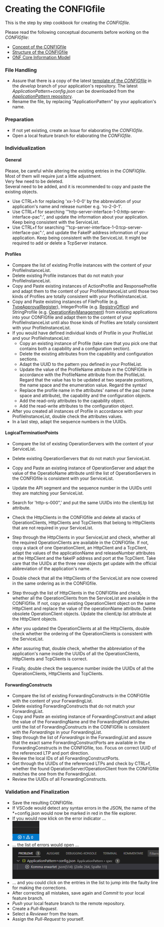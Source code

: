 # Creating the CONFIGfile

This is the step by step cookbook for creating the _CONFIGfile_.

Please read the following conceptual documents before working on the _CONFIGfile_:  
- [Concept of the CONFIGfile](../ConceptsOfConfigFile/ConceptsOfConfigFile.md)  
- [Structure of the CONFIGfile](../StructureOfConfigFile/StructureOfConfigFile.md)  
- [ONF Core Information Model](../../ElementsApplicationPattern/InformationModel/Overview/Overview.md)  


### File Handling  

- Assure that there is a copy of the latest [template of the _CONFIGfile_](../../../spec/ApplicationPattern%2Bconfig.json) in the _develop_ branch of your application's repository. The latest _ApplicationPattern+config.json_ can be downloaded from the [_ApplicationPattern_ repository](https://github.com/openBackhaul/ApplicationPattern/tree/develop).  
- Rename the file, by replacing "ApplicationPattern" by your application's name.  


### Preparation  

- If not yet existing, create an _Issue_ for elaborating the _CONFIGfile_.  
- Open a local feature branch for elaborating the _CONFIGfile_.  


### Individualization  

#### General

Please, be careful while altering the existing entries in the _CONFIGfile_.  
Most of them will require just a little adjustment.  
Very few need to be deleted.  
Several need to be added, and it is recommended to copy and paste the existing objects.

- Use CTRL+h for replacing 'xx-1-0-0' by the abbreviation of your application's name and release number e.g. 'ro-2-0-1'.  
- Use CTRL+f for searching '"http-server-interface-1-0:http-server-interface-pac":', and update the information about your application. Keep being consistent with the ServiceList.  
- Use CTRL+f for searching '"tcp-server-interface-1-0:tcp-server-interface-pac":', and update the FakeIP address information of your application. Keep being consistent with the ServiceList. It might be required to add or delete a TcpServer instance.  

#### Profiles

- Compare the list of existing Profile instances with the content of your ProfileInstanceList.  
- Delete existing Profile instances that do not match your ProfileInstanceList.  
- Copy and Paste existing instances of ActionProfile and ResponseProfile and adapt them to the content of your ProfileInstanceList until those two kinds of Profiles are totally consistent with your ProfileInstanceList.  
- Copy and Paste existing instances of FileProfile (e.g. [TypeApprovalRegister](https://github.com/openBackhaul/TypeApprovalRegister/blob/develop/spec/TypeApprovalRegister+config.json)), IntegerProfile (e.g. [RegistryOffice](https://github.com/openBackhaul/RegistryOffice/blob/develop/spec/RegistryOffice+config.json)) and StringProfile (e.g. [OperationKeyManagement](https://github.com/openBackhaul/OperationKeyManagement/blob/develop/spec/OperationKeyManagement+config.json)) from existing applications into your CONFIGfile and adapt them to the content of your ProfileInstanceList until also those kinds of Profiles are totally consistent with your ProfileInstanceList.  
- If you would have defined individual kinds of Profile in your ProfileList and your ProfileInstanceList:  
  - Copy an existing instance of Profile (take care that you pick one that contains both a capability and a configuration section).  
  - Delete the existing attributes from the capability and configuration sections.  
  - Adapt the UUID to the pattern you defined in your ProfileList.  
  - Update the value of the ProfileName attribute in the CONFIGfile in accordance with the ProfileName attribute from the ProfileList. Regard that the value has to be updated at two separate positions, the name space and the enumeration value. Regard the syntax!  
  - Replace the profile name in the attributes' names of the pac (name space and attribute), the capability and the configuration objects.  
  - Add the read-only attributes to the capability object.  
  - Add the read-write attributes to the configuration object.  
- After you created all instances of Profile in accordance with your ProfileInstanceList, double check the attributes values.  
- In a last step, adapt the sequence numbers in the UUIDs.  

#### LogicalTerminationPoints  

- Compare the list of existing OperationServers with the content of your ServiceList.  
- Delete existing OperationServers that do not match your ServiceList.  
- Copy and Paste an existing instance of OperationServer and adapt the value of the OperatioName attribute until the list of OperationServers in the CONFIGfile is consistent with your ServiceList.  
- Update the API segment and the sequence number in the UUIDs until they are matching your ServiceList.  
- Search for 'http-s-000",' and put the same UUIDs into the clientLtp list attribute.  

- Check the HttpClients in the CONFIGfile and delete all stacks of OperationClients, HttpClients and TcpClients that belong to HttpClients that are not required in your ServiceList.  
- Step through the HttpClients in your ServiceList and check, whether all the required OperationClients are available in the CONFIGfile. If not, copy a stack of one OperationClient, an HttpClient and a TcpClient, adapt the values of the applicationName and releaseNumber attributes at the HttpClient and the fakeIP address and port at the TcpClient. Take care that the UUIDs at the three new objects get update with the official abbreviation of the application's name.  
- Double check that all the HttpClients of the ServiceList are now covered in the same ordering as in the CONFIGfile.  
- Step through the list of HttpClients in the CONFIGfile and check, whether all the OperationClients from the ServiceList are available in the CONFIGfile. If not, copy an existing OperationClient object on the same HttpClient and replace the value of the operationName attribute. Delete obsolete OperationClient objects. Update the clientLtp list attribute at the HttpClient objects.  
- After you updated the OperationClients at all the HttpClients, double check whether the ordering of the OperationClients is consistent with the ServiceList.  
- After assuring that, double check, whether the abbreviation of the application's name inside the UUIDs of all the OperationClients, HttpClients and TcpClients is correct.  
- Finally, double check the sequence number inside the UUIDs of all the OperationClients, HttpClients and TcpClients.  
 
#### ForwardingConstructs  

- Compare the list of existing ForwardingConstructs in the CONFIGfile with the content of your ForwardingList.  
- Delete existing ForwardingConstructs that do not match your ForwardingList.  
- Copy and Paste an existing instance of ForwardingConstruct and adapt the value of the ForwardingName and the ForwardingKind attributes until the list of ForwardingConstructs in the CONFIGfile is consistent with the _Forwardings_ in your ForwardingList.  
- Step through the list of _Forwardings_ in the ForwardingList and assure that the exact same ForwardingConstructPorts are available in the ForwardingConstructs in the CONFIGfile, too. Focus on correct UUID of the referenced LTP and port direction.  
- Review the local IDs of all ForwardingConstructPorts.  
- Get through the UUIDs of the referenced LTPs and check by CTRL+f, whether the found OperationServer/OperationClient from the CONFIGfile matches the one from the ForwardingList.  
- Review the UUIDs of all ForwardingConstructs.  


### Validation and Finalization  

- Save the resulting CONFIGfile.  
- If VSCode would detect any syntax errors in the JSON, the name of the \*+config.json would now be marked in red in the file explorer.  
- If you would now klick on the error indicator ...  
  ![Error Indicator](./pictures/Error%20indicator.png)  
- ... the list of errors would open ...  
  ![Error List](./pictures/Error%20description.png)  
- ... and you could click on the entries in the list to jump into the faulty line for making the corrections.  
- After correcting all mistakes, save again and _Commit_ to your local feature branch.  
- _Push_ your local feature branch to the remote repository.  
- Create a _Pull-Request_.  
- Select a _Reviewer_ from the team.  
- Assign the _Pull-Request_ to yourself.  
